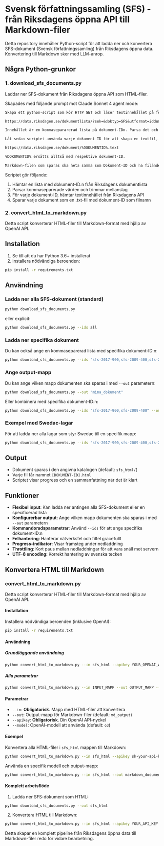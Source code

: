 # Svensk författningssamling (SFS) - från Riksdagens öppna API till Markdown-filer

Detta repository innehåller Python-script för att ladda ner och konvertera SFS-dokument (Svensk författningssamling) från Riksdagens öppna data. Konvertering till Markdown sker med LLM-anrop.

## Några Python-grunkor

### 1. download_sfs_documents.py

Laddar ner SFS-dokument från Riksdagens öppna API som HTML-filer.

Skapades med följande prompt mot Claude Sonnet 4 agent mode:

```txt
Skapa ett python-script som kör HTTP GET och läser textinnehållet på följande URL:

https://data.riksdagen.se/dokumentlista/?sok=&doktyp=SFS&utformat=iddump&a=s#soktraff

Innehållet är en kommasepararerad lista på dokument-IDn. Parsa det och se till att trimma bort alla mellanslag.

Låt sedan scriptet använda varje dokument-ID för att skapa en textfil, genom att ladda ner innehållet på följande URL för varje dokument-ID:

https://data.riksdagen.se/dokument/%DOKUMENTID%.text

%DOKUMENTID% ersätts alltså med respektive dokument-ID.

Markdown-filen som sparas ska heta samma som Dokument-ID och ha filändelsen .txt
```

Scriptet gör följande:

1. Hämtar en lista med dokument-ID:n från Riksdagens dokumentlista
2. Parsar kommaseparerade värden och trimmar mellanslag
3. För varje dokument-ID, hämtar textinnehållet från Riksdagens API
4. Sparar varje dokument som en .txt-fil med dokument-ID som filnamn

### 2. convert_html_to_markdown.py

Detta script konverterar HTML-filer till Markdown-format med hjälp av OpenAI API.

## Installation

1. Se till att du har Python 3.6+ installerat
2. Installera nödvändiga beroenden:

```bash
pip install -r requirements.txt
```

## Användning

### Ladda ner alla SFS-dokument (standard)

```bash
python download_sfs_documents.py
```

eller explicit:

```bash
python download_sfs_documents.py --ids all
```

### Ladda ner specifika dokument

Du kan också ange en kommaseparerad lista med specifika dokument-ID:n:

```bash
python download_sfs_documents.py --ids "sfs-2017-900,sfs-2009-400,sfs-2011-791"
```

### Ange output-mapp

Du kan ange vilken mapp dokumenten ska sparas i med `--out` parametern:

```bash
python download_sfs_documents.py --out "mina_dokument"
```

Eller kombinera med specifika dokument-ID:n:

```bash
python download_sfs_documents.py --ids "sfs-2017-900,sfs-2009-400" --out "mina_favorit_lagar"
```

### Exempel med Swedac-lagar

För att ladda ner alla lagar som styr Swedac till en specifik mapp:

```bash
python download_sfs_documents.py --ids "sfs-2017-900,sfs-2009-400,sfs-2009-641,sfs-2021-1252,sfs-2011-791,sfs-2011-811,sfs-2019-16,sfs-1991-93,sfs-1993-1634,sfs-2014-864,sfs-2002-574,sfs-2009-211,sfs-2006-985,sfs-2006-1592,sfs-2016-1128,sfs-2009-1079,sfs-2009-1078,sfs-2010-900,sfs-2011-338,sfs-2011-1244,sfs-2011-1261,sfs-1992-1514,sfs-1993-1066,sfs-1994-99,sfs-1997-857,sfs-1999-716,sfs-2005-403,sfs-2006-1043,sfs-2011-318,sfs-2011-345,sfs-2011-1200,sfs-2011-1480,sfs-2012-211,sfs-2012-238,sfs-1975-49,sfs-1999-779,sfs-1999-780" --out "swedac_lagar"
```

## Output

- Dokument sparas i den angivna katalogen (default: `sfs_html/`)
- Varje fil får namnet `[DOKUMENT-ID].html`
- Scriptet visar progress och en sammanfattning när det är klart

## Funktioner

- **Flexibel input**: Kan ladda ner antingen alla SFS-dokument eller en specificerad lista
- **Konfigurerbar output**: Ange vilken mapp dokumenten ska sparas i med `--out` parametern
- **Kommandoradsparametrar**: Använd `--ids` för att ange specifika dokument-ID:n
- **Felhantering**: Hanterar nätverksfel och filfel gracefullt
- **Progress-indikator**: Visar framsteg under nedladdning
- **Throttling**: Kort paus mellan nedladdningar för att vara snäll mot servern
- **UTF-8 encoding**: Korrekt hantering av svenska tecken

## Konvertera HTML till Markdown

### convert_html_to_markdown.py

Detta script konverterar HTML-filer till Markdown-format med hjälp av OpenAI API.

#### Installation

Installera nödvändiga beroenden (inklusive OpenAI):

```bash
pip install -r requirements.txt
```

#### Användning

##### Grundläggande användning

```bash
python convert_html_to_markdown.py --in sfs_html --apikey YOUR_OPENAI_API_KEY
```

##### Alla parametrar

```bash
python convert_html_to_markdown.py --in INPUT_MAPP --out OUTPUT_MAPP --apikey YOUR_OPENAI_API_KEY --model MODELL
```

#### Parametrar

- `--in`: **Obligatorisk**. Mapp med HTML-filer att konvertera
- `--out`: Output-mapp för Markdown-filer (default: `md_output`)
- `--apikey`: **Obligatorisk**. Din OpenAI API-nyckel
- `--model`: OpenAI-modell att använda (default: `o3`)

#### Exempel

Konvertera alla HTML-filer i `sfs_html` mappen till Markdown:

```bash
python convert_html_to_markdown.py --in sfs_html --apikey sk-your-api-key-here
```

Använda en specifik modell och output-mapp:

```bash
python convert_html_to_markdown.py --in sfs_html --out markdown_documents --apikey sk-your-api-key-here --model gpt-4
```

#### Komplett arbetsflöde

1. Ladda ner SFS-dokument som HTML:
```bash
python download_sfs_documents.py --out sfs_html
```

2. Konvertera HTML till Markdown:
```bash
python convert_html_to_markdown.py --in sfs_html --apikey YOUR_API_KEY
```

Detta skapar en komplett pipeline från Riksdagens öppna data till Markdown-filer redo för vidare bearbetning.
